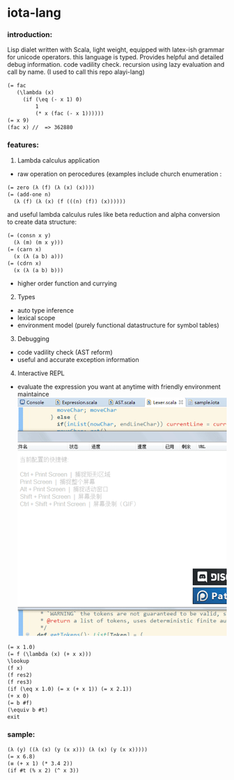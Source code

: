 # iota-lang
### introduction: 
Lisp dialet written with Scala, light weight, equipped with latex-ish grammar for unicode operators. this language is typed. Provides helpful and detailed debug information. code vadility check. recursion using lazy evaluation and call by name. (I used to call this repo alayi-lang)
``` racket
(= fac
   (\lambda (x)
     (if (\eq (- x 1) 0)
         1
         (* x (fac (- x 1))))))
(= x 9)
(fac x) //  => 362880
```

### features:
1. Lambda calculus application
* raw operation on perocedures (examples include church enumeration :
``` racket
(= zero (λ (f) (λ (x) (x))))
(= (add-one n)
  (λ (f) (λ (x) (f (((n) (f)) (x))))))
```
and useful lambda calculus rules like beta reduction and alpha conversion to create data structure:
``` racket
(= (consn x y)
  (λ (m) (m x y)))
(= (carn x)
  (x (λ (a b) a)))
(= (cdrn x)
  (x (λ (a b) b)))
```
* higher order function and currying
2. Types
* auto type inference
* lexical scope
* environment model (purely functional datastructure for symbol tables)
3. Debugging
* code vadility check (AST reform)
* useful and accurate exception information
4. Interactive REPL
* evaluate the expression you want at anytime with friendly environment maintaince
![](./test.gif)
``` racket
(= x 1.0)
(= f (\lambda (x) (+ x x)))
\lookup
(f x)
(f res2)
(f res3)
(if (\eq x 1.0) (= x (+ x 1)) (= x 2.1))
(+ x 0)
(= b #f)
(\equiv b #t)
exit
```

### sample:
``` racket
(λ (y) ((λ (x) (y (x x))) (λ (x) (y (x x)))))
(= x 6.8)
(≡ (+ x 1) (* 3.4 2))
(if #t (% x 2) (^ x 3))
```
